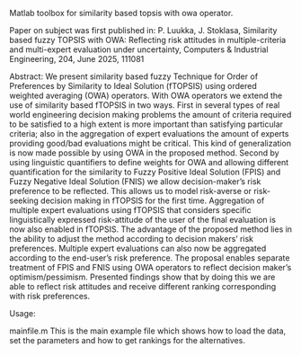 Matlab toolbox for similarity based topsis with owa operator.

Paper on subject was first published in: 
P. Luukka, J. Stoklasa, Similarity based fuzzy TOPSIS with OWA: Reflecting risk attitudes in multiple-criteria and multi-expert evaluation under uncertainty, 
Computers & Industrial Engineering, 204, June 2025, 111081

Abstract:
We present similarity based fuzzy Technique for Order of Preferences by Similarity to Ideal Solution (fTOPSIS) using ordered weighted averaging (OWA) operators. 
With OWA operators we extend the use of similarity based fTOPSIS in two ways. First in several types of real world engineering decision making problems the amount of criteria 
required to be satisfied to a high extent is more important than satisfying particular criteria; also in the aggregation of expert evaluations the amount of experts providing
good/bad evaluations might be critical. This kind of generalization is now made possible by using OWA in the proposed method. Second by using linguistic quantifiers to define
weights for OWA and allowing different quantification for the similarity to Fuzzy Positive Ideal Solution (FPIS) and Fuzzy Negative Ideal Solution (FNIS) we allow 
decision-maker’s risk preference to be reflected. This allows us to model risk-averse or risk-seeking decision making in fTOPSIS for the first time. Aggregation of multiple 
expert evaluations using fTOPSIS that considers specific linguistically expressed risk-attitude of the user of the final evaluation is now also enabled in fTOPSIS. The advantage
of the proposed method lies in the ability to adjust the method according to decision makers’ risk preferences. Multiple expert evaluations can also now be aggregated according 
to the end-user’s risk preference. The proposal enables separate treatment of FPIS and FNIS using OWA operators to reflect decision maker’s optimism/pessimism. Presented 
findings show that by doing this we are able to reflect risk attitudes and receive different ranking corresponding with risk preferences.

Usage:

mainfile.m 
This is the main example file which shows how to load the data, 
set the parameters and how to get rankings for the alternatives.
